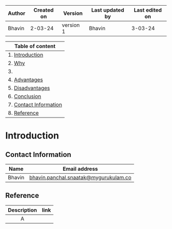 | Author | Created on | Version | Last updated by | Last edited on |
| ------ | ---------- | ------- | --------------- | -------------- |
| Bhavin    | 2-03-24   | version 1 | Bhavin         | 3-03-24       |

| Table of content|
| --------------- |
| 1. [Introduction](#intoduction)
| 2. [Why]()
| 3. [](#)
| 4. [Advantages](#advantages)
| 5. [Disadvantages](#disadvantages)
| 6. [Conclusion](#conclusion)
| 7. [Contact Information](#contact-information)
| 8. [Reference](#reference)

# Introduction

## Contact Information
|Name	|Email address |
| --------------- | -------------- |
|Bhavin|	[bhavin.panchal.snaatak@mygurukulam.co](https://www.gmail.com/)|

## Reference
|Description	|link|
| :---------------: | :--------------: |
| A | |
